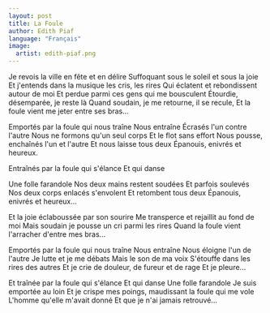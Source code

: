 ```yaml
---
layout: post
title: La Foule
author: Edith Piaf
language: "Français"
image:
  artist: edith-piaf.png
---
```

Je revois la ville en fête et en délire
Suffoquant sous le soleil et sous la joie
Et j'entends dans la musique les cris, les rires
Qui éclatent et rebondissent autour de moi
Et perdue parmi ces gens qui me bousculent
Étourdie, désemparée, je reste là
Quand soudain, je me retourne, il se recule,
Et la foule vient me jeter entre ses bras...

Emportés par la foule qui nous traîne
Nous entraîne
Écrasés l'un contre l'autre
Nous ne formons qu'un seul corps
Et le flot sans effort
Nous pousse, enchaînés l'un et l'autre
Et nous laisse tous deux
Épanouis, enivrés et heureux.

Entraînés par la foule qui s'élance
Et qui danse


Une folle farandole
Nos deux mains restent soudées
Et parfois soulevés
Nos deux corps enlacés s'envolent
Et retombent tous deux
Épanouis, enivrés et heureux...

Et la joie éclaboussée par son sourire
Me transperce et rejaillit au fond de moi
Mais soudain je pousse un cri parmi les rires
Quand la foule vient l'arracher d'entre mes bras...

Emportés par la foule qui nous traîne
Nous entraîne
Nous éloigne l'un de l'autre
Je lutte et je me débats
Mais le son de ma voix
S'étouffe dans les rires des autres
Et je crie de douleur, de fureur et de rage
Et je pleure...

Et traînée par la foule qui s'élance
Et qui danse
Une folle farandole
Je suis emportée au loin
Et je crispe mes poings, maudissant la foule qui me vole
L'homme qu'elle m'avait donné
Et que je n'ai jamais retrouvé...

